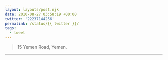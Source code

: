 ```yaml
---
layout: layouts/post.njk
date: 2010-08-27 03:58:19 +00:00
twitter: '22237144256'
permalink: /status/{{ twitter }}/
tags: 
  - tweet
---
```


> 15 Yemen Road, Yemen.

---
